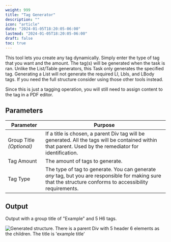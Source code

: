 ```yaml
---
weight: 999
title: "Tag Generator"
description: ""
icon: "article"
date: "2024-01-05T18:20:05-06:00"
lastmod: "2024-01-05T18:20:05-06:00"
draft: false
toc: true
---
```


This tool lets you create any tag dynamically. Simply enter the type of tag that you want and the amount. The tag(s) will be generated when the task is ran. Unlike the List/Table generators, this Task only generates the specified tag. Generating a List will not generate the required LI, Lbls, and LBody tags. If you need the full structure consider using those other tools instead.

Since this is just a tagging operation, you will still need to assign content to the tag in a PDF editor.

## Parameters

| Parameter       | Purpose                                                                                          |
|-----------------|--------------------------------------------------------------------------------------------------|
| Group Title *(Optional)* | If a title is chosen, a parent Div tag will be generated. All the tags will be contained within that parent. Used by the remediator for identification. |
| Tag Amount      | The amount of tags to generate.                                                                   |
| Tag Type        | The type of tag to generate. You can generate *any* tag, but you are responsible for making sure that the structure conforms to accessibility requirements. |


## Output

Output with a group title of "Example" and 5 H6 tags.

![Generated structure. There is a parent Div with 5 header 6 elements as the children. The title is 'example title'](/img/tagExample.png)